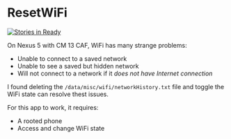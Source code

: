 # ResetWiFi

[![Stories in Ready](https://badge.waffle.io/davidshen84/ResetWiFi.svg?label=ready&title=Ready)](http://waffle.io/davidshen84/ResetWiFi)

On Nexus 5 with CM 13 CAF, WiFi has many strange problems:

- Unable to connect to a saved network
- Unable to see a saved but hidden network
- Will not connect to a network if it *does not have Internet connection*

I found deleting the `/data/misc/wifi/networkHistory.txt` file and toggle the WiFi state can resolve thest issues.

For this app to work, it requires:

- A rooted phone
- Access and change WiFi state
